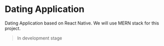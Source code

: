 # Dating Application

Dating Application based on React Native. We will use MERN stack for this project.

> In development stage